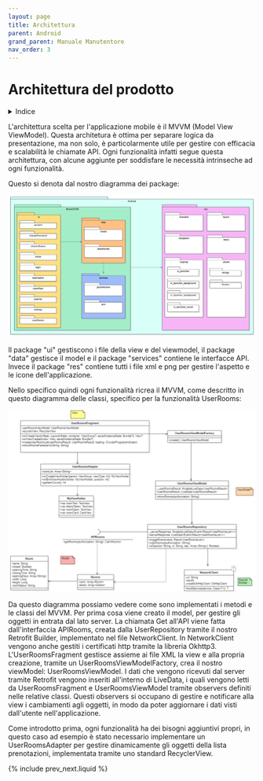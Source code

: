 ```yaml
---
layout: page
title: Architettura
parent: Android
grand_parent: Manuale Manutentore
nav_order: 3
---
```


# Architettura del prodotto
<details closed markdown="block">
  <summary>
    Indice
  </summary>
  {: .text-delta }
1. TOC
{:toc}
</details>

L'architettura scelta per l'applicazione mobile è il MVVM (Model View ViewModel).
Questa architetura è ottima per separare logica da presentazione, ma non solo, è particolarmente utile per gestire con efficacia e scalabilità le chiamate API.
Ogni funzionalità infatti segue questa architettura, con alcune aggiunte per soddisfare le necessità intrinseche ad ogni funzionalità.

Questo si denota dal nostro diagramma dei package:

![](/assets/android/package_diagram.png)

Il package "ui" gestiscono i file della view e del viewmodel, il package "data" gestisce il model e il package "services" contiene le interfacce API.
Invece il package "res" contiene tutti i file xml e png per gestire l'aspetto e le icone dell'applicazione.

Nello specifico quindi ogni funzionalità ricrea il MVVM, come descritto in questo diagramma delle classi, specifico per la funzionalità UserRooms:

![](/assets/android/class_diagram.png)

Da questo diagramma possiamo vedere come sono implementati i metodi e le classi del MVVM.
Per prima cosa viene creato il model, per gestire gli oggetti in entrata dal lato server.
La chiamata Get all'API viene fatta dall'interfaccia APIRooms, creata dalla UserRepository tramite il nostro Retrofit Builder, implementato nel file NetworkClient.
In NetworkClient vengono anche gestiti i certificati http tramite la libreria Okhttp3.
L'UserRoomsFragment gestisce assieme ai file XML la view e alla propria creazione, tramite un UserRoomsViewModelFactory, crea il nostro viewModel: UserRoomsViewModel.
I dati che vengono ricevuti dal server tramite Retrofit vengono inseriti all'interno di LiveData, i quali vengono letti da UserRoomsFragment e UserRoomsViewModel tramite observers definiti nelle relative classi.
Questi observers si occupano di gestire e notificare alla view i cambiamenti agli oggetti, in modo da poter aggiornare i dati visti dall'utente nell'applicazione.

Come introdotto prima, ogni funzionalità ha dei bisogni aggiuntivi propri, in questo caso ad esempio è stato necessario implementare un UserRoomsAdapter per gestire dinamicamente gli oggetti della lista prenotazioni, implementata tramite uno standard RecyclerView.

{% include prev_next.liquid %}
